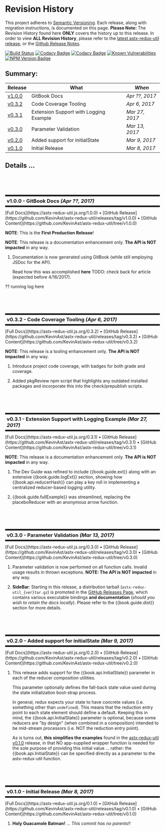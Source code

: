 # Revision History

This project adheres to [Semantic Versioning](http://semver.org/).
Each release, along with migration instructions, is documented on this
page. **Please Note:** The Revision History found here **ONLY** covers
the history up to this release.  In order to view **ALL Revision
History**, please refer to the [latest astx-redux-util
release](https://astx-redux-util.js.org), or the [Github Release
Notes](https://github.com/KevinAst/astx-redux-util/releases).

<!--- Badges for CI Builds ---> 
[![Build Status](https://travis-ci.org/KevinAst/astx-redux-util.svg?branch=master)](https://travis-ci.org/KevinAst/astx-redux-util)
[![Codacy Badge](https://api.codacy.com/project/badge/Grade/b7e9e537a56e41a692aef023fd15d9ca)](https://www.codacy.com/app/KevinAst/astx-redux-util?utm_source=github.com&amp;utm_medium=referral&amp;utm_content=KevinAst/astx-redux-util&amp;utm_campaign=Badge_Grade)
[![Codacy Badge](https://api.codacy.com/project/badge/Coverage/b7e9e537a56e41a692aef023fd15d9ca)](https://www.codacy.com/app/KevinAst/astx-redux-util?utm_source=github.com&amp;utm_medium=referral&amp;utm_content=KevinAst/astx-redux-util&amp;utm_campaign=Badge_Coverage)
[![Known Vulnerabilities](https://snyk.io/test/github/kevinast/astx-redux-util/badge.svg)](https://snyk.io/test/github/kevinast/astx-redux-util)
[![NPM Version Badge](https://img.shields.io/npm/v/astx-redux-util.svg)](https://www.npmjs.com/package/astx-redux-util)

<!-- ONLY activated when there are MULTIPLE versions -->
## Summary:

Release           | What                                   | *When*
------------------|----------------------------------------|------------------
[v1.0.0](#v1_0_0) | GitBook Docs                           | *Apr ??, 2017*
[v0.3.2](#v0_3_2) | Code Coverage Tooling                  | *Apr 6, 2017*
[v0.3.1](#v0_3_1) | Extension Support with Logging Example | *Mar 27, 2017*
[v0.3.0](#v0_3_0) | Parameter Validation                   | *Mar 13, 2017*
[v0.2.0](#v0_2_0) | Added support for initialState         | *Mar 9, 2017*
[v0.1.0](#v0_1_0) | Initial Release                        | *Mar 8, 2017*




## Details ...



<!-- ************************************************************* -->
<br/><br/><br/>
<h3 id="v1_0_0" style="margin: 10px 0px; border-width: 5px 0px; padding: 5px; border-style: solid;">
  v1.0.0 - GitBook Docs <i>(Apr ??, 2017)</i>
</h3>
[Full Docs](https://astx-redux-util.js.org/1.0.0)
&bull;
[GitHub Release](https://github.com/KevinAst/astx-redux-util/releases/tag/v1.0.0)
&bull;
[GitHub Content](https://github.com/KevinAst/astx-redux-util/tree/v1.0.0)

**NOTE**: This is the **First Production Release**!

**NOTE**: This release is a documentation enhancement only. **The API
is NOT impacted** in any way.

1. Documentation is now generated using GitBook (while still employing
   JSDoc for the API).

   Read how this was accomplished **here** TODO: check back for
   article (expected before 4/16/2017).

?? running log here







<!-- ************************************************************* -->
<br/><br/><br/>
<h3 id="v0_3_2" style="margin: 10px 0px; border-width: 5px 0px; padding: 5px; border-style: solid;">
  v0.3.2 - Code Coverage Tooling <i>(Apr 6, 2017)</i>
</h3>
[Full Docs](https://astx-redux-util.js.org/0.3.2)
&bull;
[GitHub Release](https://github.com/KevinAst/astx-redux-util/releases/tag/v0.3.2)
&bull;
[GitHub Content](https://github.com/KevinAst/astx-redux-util/tree/v0.3.2)

**NOTE**: This release is a tooling enhancement only. **The API is NOT
  impacted** in any way.

1. Introduce project code coverage, with badges for both grade and coverage.

1. Added pkgReview npm script that highlights any outdated installed packages and
   incorporate this into the check/prepublish scripts.





<!-- ************************************************************* -->
<br/><br/><br/>
<h3 id="v0_3_1" style="margin: 10px 0px; border-width: 5px 0px; padding: 5px; border-style: solid;">
  v0.3.1 - Extension Support with Logging Example <i>(Mar 27, 2017)</i>
</h3>
[Full Docs](https://astx-redux-util.js.org/0.3.1)
&bull;
[GitHub Release](https://github.com/KevinAst/astx-redux-util/releases/tag/v0.3.1)
&bull;
[GitHub Content](https://github.com/KevinAst/astx-redux-util/tree/v0.3.1)

**NOTE**: This release is a documentation enhancement only. **The API
          is NOT impacted** in any way.

1. The Dev Guide was refined to include {{book.guide.ext}} along with
   an extensive {{book.guide.logExt}} section, showing how
   {{book.api.reducerHash}} can play a key roll in implementing a
   centralized reducer-based logging utility.

1. {{book.guide.fullExample}} was streamlined, replacing the
   placeboReducer with an anonymous arrow function.



<!-- ************************************************************* -->
<br/><br/><br/>
<h3 id="v0_3_0" style="margin: 10px 0px; border-width: 5px 0px; padding: 5px; border-style: solid;">
  v0.3.0 - Parameter Validation <i>(Mar 13, 2017)</i>
</h3>
[Full Docs](https://astx-redux-util.js.org/0.3.0)
&bull;
[GitHub Release](https://github.com/KevinAst/astx-redux-util/releases/tag/v0.3.0)
&bull;
[GitHub Content](https://github.com/KevinAst/astx-redux-util/tree/v0.3.0)

1. Parameter validation is now performed on all function calls.  Invalid
   usage results in thrown exceptions.  **NOTE: The API is NOT impacted** in any way.

1. **SideBar**: Starting in this release, a distribution tarball
   (`astx-redux-util_{ver}tar.gz`) is promoted in the [GitHub Releases
   Page](https://github.com/KevinAst/astx-redux-util/releases), which
   contains various executable bindings **and documentation** (*should
   you wish to retain the docs locally*).  Please refer to the
   {{book.guide.dist}} section for more details.




<!-- ************************************************************* -->
<br/><br/><br/>
<h3 id="v0_2_0" style="margin: 10px 0px; border-width: 5px 0px; padding: 5px; border-style: solid;">
  v0.2.0 - Added support for initialState <i>(Mar 9, 2017)</i>
</h3>
[Full Docs](https://astx-redux-util.js.org/0.2.0)
&bull;
[GitHub Release](https://github.com/KevinAst/astx-redux-util/releases/tag/v0.2.0)
&bull;
[GitHub Content](https://github.com/KevinAst/astx-redux-util/tree/v0.2.0)

1. This release adds support for the {{book.api.InitialState}}
   parameter in each of the reducer composition utilities.

   This parameter optionally defines the fall-back state value used
   during the state initialization boot-strap process.

   In general, redux expects your state to have concrete values
   (i.e. something other than `undefined`).  This means that the
   reduction entry point to each state element should define a default.
   Keeping this in mind, the {{book.api.InitialState}} parameter is optional,
   because some reducers are "by design" (when combined in a composition)
   intended to be mid-stream processors (i.e. NOT the reduction entry
   point).

   As is turns out, **this simplifies the examples** found in the
   [astx-redux-util v0.1.0](https://astx-redux-util.js.org/0.1.0)
   release, in that NO app-supplied wrapper function is needed for the
   sole purpose of providing this initial value ... rather: the
   {{book.api.InitialState}} can be specified directly as a parameter
   to the astx-redux-util function.


<!-- ************************************************************* -->
<br/><br/><br/>
<h3 id="v0_1_0" style="margin: 10px 0px; border-width: 5px 0px; padding: 5px; border-style: solid;">
  v0.1.0 - Initial Release <i>(Mar 8, 2017)</i>
</h3>
[Full Docs](https://astx-redux-util.js.org/0.1.0)
&bull;
[GitHub Release](https://github.com/KevinAst/astx-redux-util/releases/tag/v0.1.0)
&bull;
[GitHub Content](https://github.com/KevinAst/astx-redux-util/tree/v0.1.0)

1. **Holy Guacamole Batman!** ... *This commit has no parents!!*
